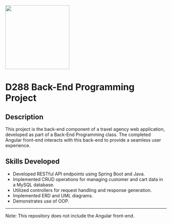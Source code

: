 <img src="https://github.com/adam-barta/D288-PA/assets/64394877/d6759abd-9a0c-423b-af64-769ba9dad2ec" width="200" />

# D288 Back-End Programming Project

## Description

This project is the back-end component of a travel agency web application, developed as part of a Back-End Programming class. The completed Angular front-end interacts with this back-end to provide a seamless user experience.

## Skills Developed
- Developed RESTful API endpoints using Spring Boot and Java.
- Implemented CRUD operations for managing customer and cart data in a MySQL database.
- Utilized controllers for request handling and response generation.
- Implemented ERD and UML diagrams.
- Demonstrates use of OOP.

---

Note: This repository does not include the Angular front-end.
